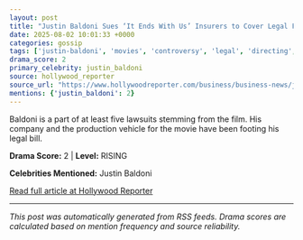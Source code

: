```yaml
---
layout: post
title: "Justin Baldoni Sues ‘It Ends With Us’ Insurers to Cover Legal Fees"
date: 2025-08-02 10:01:33 +0000
categories: gossip
tags: ['justin-baldoni', 'movies', 'controversy', 'legal', 'directing', 'source-hollywood_reporter', 'drama-rising']
drama_score: 2
primary_celebrity: justin_baldoni
source: hollywood_reporter
source_url: "https://www.hollywoodreporter.com/business/business-news/justin-baldoni-sues-it-ends-with-us-insurers-1236336154/"
mentions: {'justin_baldoni': 2}
---
```


Baldoni is a part of at least five lawsuits stemming from the film. His company and the production vehicle for the movie have been footing his legal bill.

**Drama Score:** 2 | **Level:** RISING

**Celebrities Mentioned:** Justin Baldoni

[Read full article at Hollywood Reporter](https://www.hollywoodreporter.com/business/business-news/justin-baldoni-sues-it-ends-with-us-insurers-1236336154/)

---
*This post was automatically generated from RSS feeds. Drama scores are calculated based on mention frequency and source reliability.*
